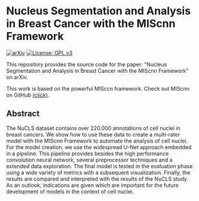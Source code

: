 # Nucleus Segmentation and Analysis in Breast Cancer with the MIScnn Framework

[![arXiv](https://img.shields.io/badge/arXiv-2206.08182-b31b1b.svg?style=for-the-badge)](https://arxiv.org/abs/2206.08182)
[![License: GPL v3](https://img.shields.io/badge/License-GPL%20v3-blue.svg)](http://www.gnu.org/licenses/gpl-3.0)

This repository provides the source code for the paper: "Nucleus Segmentation and Analysis in Breast Cancer with the MIScnn Framework" on arXiv.

This work is based on the powerful MISccn framework. Check out MIScnn on GitHub [(click)](https://github.com/frankkramer-lab/MIScnn).

## Abstract
The NuCLS dataset contains over 220.000 annotations of cell nuclei in breast cancers. We show how to use these data to create a multi-rater model with the MIScnn Framework to automate the analysis of cell nuclei. For the model creation, we use the widespread U-Net approach embedded in a pipeline. This pipeline provides besides the high performance convolution neural network, several preprocessor techniques and a extended data exploration. The final model is tested in the evaluation phase using a wide variety of metrics with a subsequent visualization. Finally, the results are compared and interpreted with the results of the NuCLS study. As an outlook, indications are given which are important for the future development of models in the context of cell nuclei.
